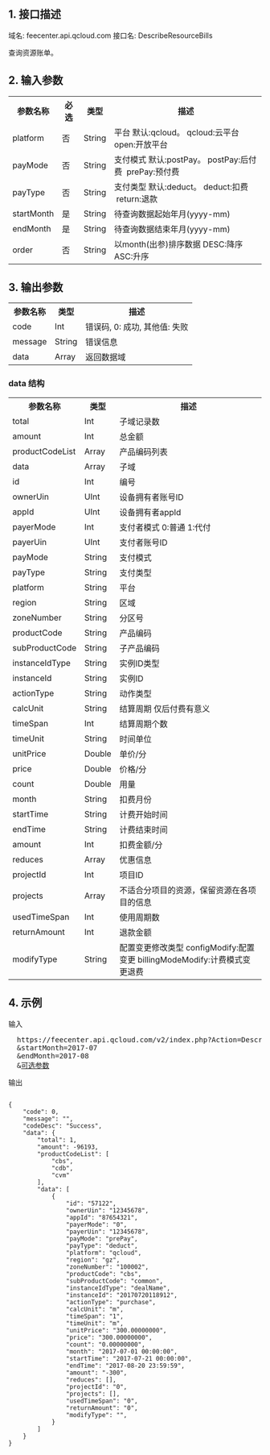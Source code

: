 ## 1. 接口描述
 
域名: feecenter.api.qcloud.com
接口名: DescribeResourceBills

查询资源账单。

 

## 2. 输入参数
 

<table class="t"><tbody><tr>
<th><b>参数名称</b></th>
<th><b>必选</b></th>
<th><b>类型</b></th>
<th><b>描述</b></th>
<tr>
<td> platform <td> 否 <td> String <td> 平台 默认:qcloud。 qcloud:云平台  open:开放平台
<tr>
<td> payMode <td> 否 <td> String <td> 支付模式 默认:postPay。 postPay:后付费  prePay:预付费
<tr>
<td> payType <td> 否 <td> String <td> 支付类型 默认:deduct。 deduct:扣费  return:退款
<tr>
<td> startMonth <td> 是 <td> String <td> 待查询数据起始年月(yyyy-mm)
<tr>
<td> endMonth <td> 是 <td> String <td> 待查询数据结束年月(yyyy-mm)
<tr>
<td> order <td> 否 <td> String <td> 以month(出参)排序数据 DESC:降序 ASC:升序
</tbody></table>

 

## 3. 输出参数
 

<table class="t"><tbody><tr>
<th><b>参数名称</b></th>
<th><b>类型</b></th>
<th><b>描述</b></th>
<tr>
<td> code <td> Int <td> 错误码, 0: 成功, 其他值: 失败
<tr>
<td> message <td> String <td> 错误信息
<tr>
<td> data <td> Array <td> 返回数据域
</tbody></table>

### data 结构
<table class="t"><tbody><tr>
<th><b>参数名称</b></th>
<th><b>类型</b></th>
<th><b>描述</b></th>
<tr>
<td> total <td> Int <td> 子域记录数
<tr>
<td> amount <td> Int <td> 总金额
<tr>
<td> productCodeList <td> Array <td> 产品编码列表
<tr>
<td> data <td> Array <td> 子域
<tr>
<td> id <td> Int <td> 编号
<tr>
<td> ownerUin <td> UInt <td> 设备拥有者账号ID
<tr>
<td> appId <td> UInt <td> 设备拥有者appId
<tr>
<td> payerMode <td> Int <td> 支付者模式 0:普通 1:代付
<tr>
<td> payerUin <td> UInt <td> 支付者账号ID
<tr>
<td> payMode <td> String <td> 支付模式
<tr>
<td> payType <td> String <td> 支付类型
<tr>
<td> platform <td> String <td> 平台
<tr>
<td> region <td> String <td> 区域
<tr>
<td> zoneNumber <td> String <td> 分区号
<tr>
<td> productCode <td> String <td> 产品编码
<tr>
<td> subProductCode <td> String <td> 子产品编码
<tr>
<td> instanceIdType <td> String <td> 实例ID类型
<tr>
<td> instanceId <td> String <td> 实例ID
<tr>
<td> actionType <td> String <td> 动作类型
<tr>
<td> calcUnit <td> String <td> 结算周期 仅后付费有意义
<tr>
<td> timeSpan <td> Int <td> 结算周期个数
<tr>
<td> timeUnit <td> String <td> 时间单位
<tr>
<td> unitPrice <td> Double <td> 单价/分
<tr>
<td> price <td> Double <td> 价格/分
<tr>
<td> count <td> Double <td> 用量
<tr>
<td> month <td> String <td> 扣费月份
<tr>
<td> startTime <td> String <td> 计费开始时间
<tr>
<td> endTime <td> String <td> 计费结束时间
<tr>
<td> amount <td> Int <td> 扣费金额/分
<tr>
<td> reduces <td> Array <td> 优惠信息
<tr>
<td> projectId <td> Int <td> 项目ID
<tr>
<td> projects <td> Array <td> 不适合分项目的资源，保留资源在各项目的信息
<tr>
<td> usedTimeSpan <td> Int <td> 使用周期数
<tr>
<td> returnAmount <td> Int <td> 退款金额
<tr>
<td> modifyType <td> String <td> 配置变更修改类型 configModify:配置变更 billingModeModify:计费模式变更退费
</tbody></table>

 

## 4. 示例
 
输入
<pre>
  https://feecenter.api.qcloud.com/v2/index.php?Action=DescribeResourceBills
  &startMonth=2017-07
  &endMonth=2017-08
  &<a href="http://tcecqpoc.fsphere.cn/document/api/213/6976">可选参数</a>
</pre>

输出
```

{
    "code": 0,
    "message": "",
    "codeDesc": "Success",
    "data": {
        "total": 1,
        "amount": -96193,
        "productCodeList": [
            "cbs",
            "cdb",
            "cvm"
        ],
        "data": [
            {
                "id": "57122",
                "ownerUin": "12345678",
                "appId": "87654321",
                "payerMode": "0",
                "payerUin": "12345678",
                "payMode": "prePay",
                "payType": "deduct",
                "platform": "qcloud",
                "region": "gz",
                "zoneNumber": "100002",
                "productCode": "cbs",
                "subProductCode": "common",
                "instanceIdType": "dealName",
                "instanceId": "20170720118912",
                "actionType": "purchase",
                "calcUnit": "m",
                "timeSpan": "1",
                "timeUnit": "m",
                "unitPrice": "300.00000000",
                "price": "300.00000000",
                "count": "0.00000000",
                "month": "2017-07-01 00:00:00",
                "startTime": "2017-07-21 00:00:00",
                "endTime": "2017-08-20 23:59:59",
                "amount": "-300",
                "reduces": [],
                "projectId": "0",
                "projects": [],
                "usedTimeSpan": "0",
                "returnAmount": "0",
                "modifyType": "",
            }
        ]
    }
}


```

